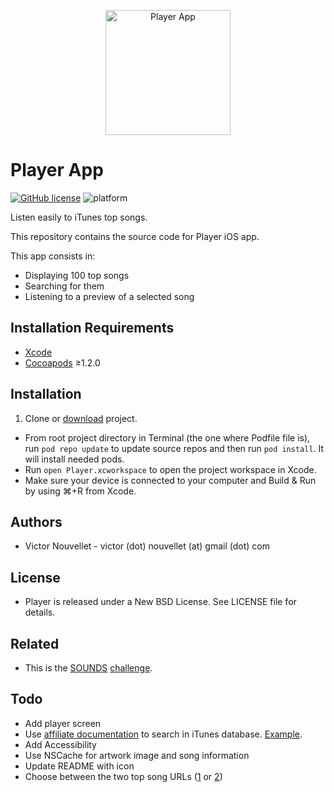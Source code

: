 <p align="center">
  <img src="https://user-images.githubusercontent.com/4340716/31493459-966e1616-af4f-11e7-8153-e0d792a76eff.png" alt="Player App" height="200" width="200"/>
</p>

# Player App 
[![GitHub license](https://img.shields.io/badge/license-New%20BSD-blue.svg)](https://raw.githubusercontent.com/VictorNouvellet/Player/master/LICENCE) ![platform](https://img.shields.io/badge/platform-ios-lightgrey.svg)

Listen easily to iTunes top songs.

This repository contains the source code for Player iOS app.

This app consists in:

 * Displaying 100 top songs
 * Searching for them
 * Listening to a preview of a selected song

## Installation Requirements

- [Xcode](https://developer.apple.com/xcode/)
- [Cocoapods](https://guides.cocoapods.org/using/getting-started.html) ≥1.2.0

## Installation

1. Clone or [download](https://github.com/VictorNouvellet/Player/archive/master.zip) project.
- From root project directory in Terminal (the one where Podfile file is), run `pod repo update` to update source repos and then run `pod install`. It will install needed pods.
- Run `open Player.xcworkspace` to open the project workspace in Xcode.
- Make sure your device is connected to your computer and Build & Run by using ⌘+R from Xcode.

## Authors
 * Victor Nouvellet - victor (dot) nouvellet (at) gmail (dot) com

## License
 * Player is released under a New BSD License. See LICENSE file for details.

## Related
 * This is the [SOUNDS](https://www.sounds.am/) [challenge](https://gist.github.com/matts2cant/a5dff9aa0528615505bb2bb6ec71877e).

## Todo
- Add player screen
- Use [affiliate documentation](https://affiliate.itunes.apple.com/resources/documentation/itunes-store-web-service-search-api/#lookup) to search in iTunes database. [Example](https://itunes.apple.com/search?country=FR&entity=song&media=music&attribute=ratingIndex).
- Add Accessibility
- Use NSCache for artwork image and song information
- Update README with icon
- Choose between the two top song URLs ([1](https://itunes.apple.com/fr/rss/topsongs/limit=100/json) or [2](https://rss.itunes.apple.com/api/v1/fr/apple-music/top-songs/all/100/explicit.json))
